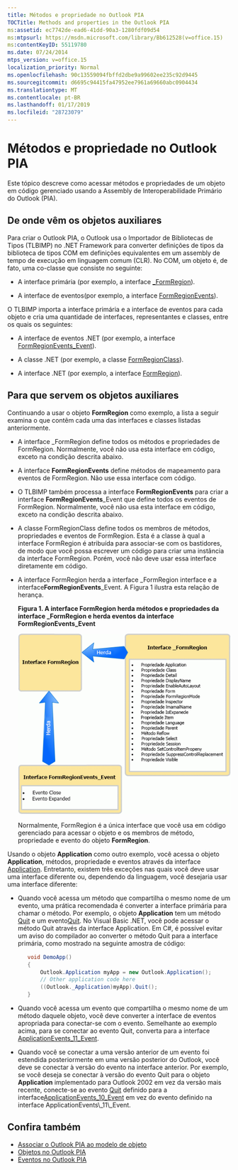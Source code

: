 ```yaml
---
title: Métodos e propriedade no Outlook PIA
TOCTitle: Methods and properties in the Outlook PIA
ms:assetid: ec7742de-ead6-41dd-90a3-1280fdf09d54
ms:mtpsurl: https://msdn.microsoft.com/library/Bb612528(v=office.15)
ms:contentKeyID: 55119780
ms.date: 07/24/2014
mtps_version: v=office.15
localization_priority: Normal
ms.openlocfilehash: 90c13559094fbffd2dbe9a99602ee235c92d9445
ms.sourcegitcommit: d6695c94415fa47952ee7961a69660abc0904434
ms.translationtype: MT
ms.contentlocale: pt-BR
ms.lasthandoff: 01/17/2019
ms.locfileid: "28723079"
---
```

# <a name="methods-and-properties-in-the-outlook-pia"></a>Métodos e propriedade no Outlook PIA

Este tópico descreve como acessar métodos e propriedades de um objeto em código gerenciado usando a Assembly de Interoperabilidade Primário do Outlook (PIA).

## <a name="where-helper-objects-come-from"></a>De onde vêm os objetos auxiliares

Para criar o Outlook PIA, o Outlook usa o Importador de Bibliotecas de Tipos (TLBIMP) no .NET Framework para converter definições de tipos da biblioteca de tipos COM em definições equivalentes em um assembly de tempo de execução em linguagem comum (CLR). No COM, um objeto é, de fato, uma co-classe que consiste no seguinte:

- A interface primária (por exemplo, a interface [ \_FormRegion](https://msdn.microsoft.com/library/bb645761\(v=office.15\))).

- A interface de eventos(por exemplo, a interface [FormRegionEvents](https://msdn.microsoft.com/library/bb611940\(v=office.15\))).

O TLBIMP importa a interface primária e a interface de eventos para cada objeto e cria uma quantidade de interfaces, representantes e classes, entre os quais os seguintes:

- A interface de eventos .NET (por exemplo, a interface [FormRegionEvents\_Event](https://msdn.microsoft.com/library/bb647619\(v=office.15\))).

- A classe .NET (por exemplo, a classe [FormRegionClass](https://msdn.microsoft.com/library/bb624204\(v=office.15\))).

- A interface .NET (por exemplo, a interface [FormRegion](https://msdn.microsoft.com/library/bb652633\(v=office.15\))).

## <a name="what-the-helper-objects-are-for"></a>Para que servem os objetos auxiliares

Continuando a usar o objeto **FormRegion** como exemplo, a lista a seguir examina o que contêm cada uma das interfaces e classes listadas anteriormente.

- A interface \_FormRegion define todos os métodos e propriedades de FormRegion. Normalmente, você não usa esta interface em código, exceto na condição descrita abaixo.

- A interface **FormRegionEvents** define métodos de mapeamento para eventos de FormRegion. Não use essa interface com código.

- O TLBIMP também processa a interface **FormRegionEvents** para criar a interface **FormRegionEvents**\_Event que define todos os eventos de FormRegion. Normalmente, você não usa esta interface em código, exceto na condição descrita abaixo.

- A classe FormRegionClass define todos os membros de métodos, propriedades e eventos de FormRegion. Esta é a classe à qual a interface FormRegion é atribuída para associar-se com os bastidores, de modo que você possa escrever um código para criar uma instância da interface FormRegion. Porém, você não deve usar essa interface diretamente em código.

- A interface FormRegion herda a interface \_FormRegion interface e a interface**FormRegionEvents**\_Event. A Figura 1 ilustra esta relação de herança.
    
  **Figura 1. A interface FormRegion herda métodos e propriedades da interface \_FormRegion e herda eventos da interface FormRegionEvents\_Event**

  ![Figura 1. A interface FormRegion herda métodos e propriedades da interface _FormRegion e herda eventos da interface FormRegionEvents_Event](media/pia-form-region-interface.gif)
    
  Normalmente, FormRegion é a única interface que você usa em código gerenciado para acessar o objeto e os membros de método, propriedade e evento do objeto **FormRegion**.

Usando o objeto **Application** como outro exemplo, você acessa o objeto **Application**, métodos, propriedade e eventos através da interface [Application](https://msdn.microsoft.com/library/bb646615\(v=office.15\)). Entretanto, existem três exceções nas quais você deve usar uma interface diferente ou, dependendo da linguagem, você desejaria usar uma interface diferente:

- Quando você acessa um método que compartilha o mesmo nome de um evento, uma prática recomendada é converter a interface primária para chamar o método. Por exemplo, o objeto **Application** tem um método [Quit](https://msdn.microsoft.com/library/bb646614\(v=office.15\)) e um evento[Quit](https://msdn.microsoft.com/library/bb622595\(v=office.15\)). No Visual Basic .NET, você pode acessar o método Quit através da interface Application. Em C\#, é possível evitar um aviso do compilador ao converter o método Quit para a interface primária, como mostrado na seguinte amostra de código:
    
   ```csharp
      void DemoApp()
      {
          Outlook.Application myApp = new Outlook.Application();
          // Other application code here
          ((Outlook._Application)myApp).Quit();
      }
   ```

- Quando você acessa um evento que compartilha o mesmo nome de um método daquele objeto, você deve converter a interface de eventos apropriada para conectar-se com o evento. Semelhante ao exemplo acima, para se conectar ao evento Quit, converta para a interface [ApplicationEvents\_11\_Event](https://msdn.microsoft.com/library/bb622725\(v=office.15\)).

- Quando você se conectar a uma versão anterior de um evento foi estendida posteriormente em uma versão posterior do Outlook, você deve se conectar à versão do evento na interface anterior. Por exemplo, se você deseja se conectar à versão do evento Quit para o objeto **Application** implementado para Outlook 2002 em vez da versão mais recente, conecte-se ao evento [Quit](https://msdn.microsoft.com/library/bb609660\(v=office.15\)) definido para a interface[ApplicationEvents\_10\_Event](https://msdn.microsoft.com/library/bb610098\(v=office.15\)) em vez do evento definido na interface ApplicationEvents\_11\_Event.

## <a name="see-also"></a>Confira também

- [Associar o Outlook PIA ao modelo de objeto](relating-the-outlook-pia-with-the-object-model.md)
- [Objetos no Outlook PIA](objects-in-the-outlook-pia.md)
- [Eventos no Outlook PIA](events-in-the-outlook-pia.md)

